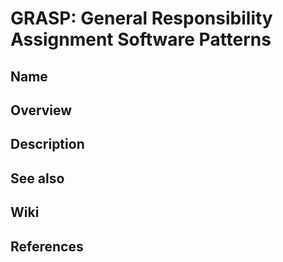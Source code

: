 # GRASP: General Responsibility Assignment Software Patterns

## Name

## Overview

## Description

## See also

## Wiki

## References
